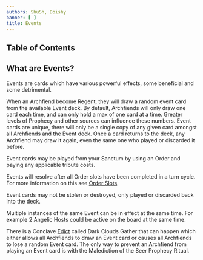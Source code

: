 ```yaml
---
authors: ShuSh, Doishy
banner: [ ]
title: Events
---
```


## Table of Contents

## What are Events?

Events are cards which have various powerful effects, some beneficial and some 
detrimental. 

When an Archfiend become Regent, they will draw a random event card
from the available Event deck. By default, Archfiends will only draw one card 
each time, and can only hold a max of one card at a time. Greater levels of 
Prophecy and other sources can influence these numbers. Event cards are unique, 
there will only be a single copy of any given card amongst all Archfiends and 
the Event deck. Once a card returns to the deck, any Archfiend may draw it 
again, even the same one who played or discarded it before.

Event cards may be played from your Sanctum by using an Order and paying any 
applicable tribute costs. 

Events will resolve after all Order slots have been completed in a turn cycle.
For more information on this see [Order Slots]().

Event cards may not be stolen or destroyed, only played or discarded back into 
the deck. 

Multiple instances of the same Event can be in effect at the same time. For
example 2 Angelic Hosts could be active on the board at the same time.

There is a Conclave [Edict]() called Dark Clouds Gather that can happen which
either allows all Archfiends to draw an Event card or causes all Archfiends to
lose a random Event card. The only way to prevent an Archfiend from playing 
an Event card is with the Malediction of the Seer Prophecy Ritual.
